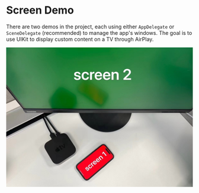 # Screen Demo

There are two demos in the project, each using either `AppDelegate` or `SceneDelegate` (recommended) to manage the app's windows. The goal is to use UIKit to display custom content on a TV through AirPlay.

![screen](./screeen.png)
